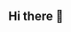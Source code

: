 ## Hi there 👋

<!--
**Daniel-Tamame-Hidalgo/Daniel-Tamame-Hidalgo** is a ✨ _special_ ✨ repository because its `README.md` (this file) appears on your GitHub profile.

Here are some ideas to get you started:

- 🔭 I’m currently working on studying my degree
- 🌱 I’m currently learning Pascal
- 👯 I’m looking to collaborate on some upcoming projects
- 🤔 I’m looking for help with programming issues
- 💬 Ask me about anything
- 📫 How to reach me: through email or my number
- 😄 Pronouns: He/Him
- ⚡ Fun fact: I like videogames!
-->
